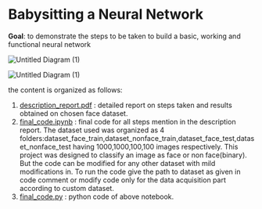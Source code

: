 # Babysitting a Neural Network
**Goal**: to demonstrate the steps to be taken to build a basic, working and functional neural network


![Untitled Diagram (1)](https://user-images.githubusercontent.com/70597312/103562872-d13d5d80-4ee1-11eb-8c81-bb51f90c7637.png)



![Untitled Diagram (1)](https://user-images.githubusercontent.com/70597312/103558044-13fb3780-4eda-11eb-89c4-110e88061717.png)



the content is organized as follows:

1. [description_report.pdf](https://github.com/VM-Kumar/Babysitting-a-Neural-Network/blob/main/description_report.pdf) : detailed report on steps taken and results obtained on chosen face dataset.
2. [final_code.ipynb](https://github.com/VM-Kumar/Babysitting-a-Neural-Network/blob/main/final_code.ipynb) : final code for all steps mention in the description report. The dataset used was organized as 4 folders:dataset_face_train,dataset_nonface_train,dataset_face_test,dataset_nonface_test having 1000,1000,100,100 images respectively. This project was designed to classify an image as face or non face(binary). But the code can be modified for any other dataset with mild modifications in. To run the code give the path to dataset as given in code comment or modify code only for the data acquisition part according to custom dataset.
3. [final_code.py](https://github.com/VM-Kumar/Babysitting-a-Neural-Network/blob/main/final_code.py) : python code of above notebook.
